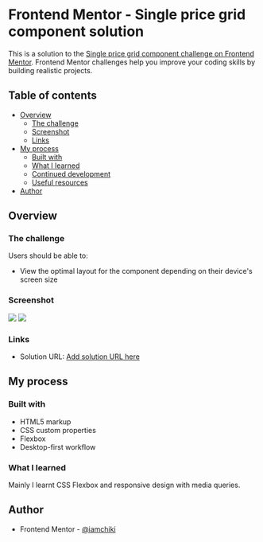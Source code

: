 # Frontend Mentor - Single price grid component solution

This is a solution to the [Single price grid component challenge on Frontend Mentor](https://www.frontendmentor.io/challenges/single-price-grid-component-5ce41129d0ff452fec5abbbc). Frontend Mentor challenges help you improve your coding skills by building realistic projects.

## Table of contents

- [Overview](#overview)
  - [The challenge](#the-challenge)
  - [Screenshot](#screenshot)
  - [Links](#links)
- [My process](#my-process)
  - [Built with](#built-with)
  - [What I learned](#what-i-learned)
  - [Continued development](#continued-development)
  - [Useful resources](#useful-resources)
- [Author](#author)


## Overview

### The challenge

Users should be able to:

- View the optimal layout for the component depending on their device's screen size

### Screenshot

![](.img/desktopscreen.png)
![](.img/mobilescreen.png)

### Links

- Solution URL: [Add solution URL here](https://your-solution-url.com)

## My process

### Built with

- HTML5 markup
- CSS custom properties
- Flexbox
- Desktop-first workflow

### What I learned

Mainly I learnt CSS Flexbox and responsive design with media queries.

## Author

- Frontend Mentor - [@iamchiki](https://www.frontendmentor.io/profile/iamchiki)
